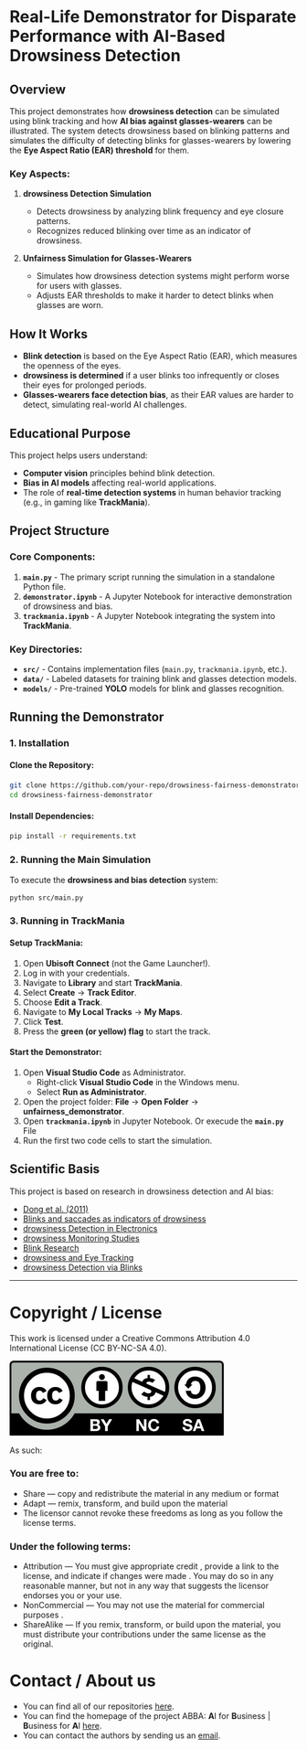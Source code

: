 # Real-Life Demonstrator for Disparate Performance with AI-Based Drowsiness Detection

## Overview

This project demonstrates how **drowsiness detection** can be simulated using blink tracking and how **AI bias against glasses-wearers** can be illustrated. The system detects drowsiness based on blinking patterns and simulates the difficulty of detecting blinks for glasses-wearers by lowering the **Eye Aspect Ratio (EAR) threshold** for them.

### Key Aspects:
1. **drowsiness Detection Simulation**
   - Detects drowsiness by analyzing blink frequency and eye closure patterns.
   - Recognizes reduced blinking over time as an indicator of drowsiness.

2. **Unfairness Simulation for Glasses-Wearers**
   - Simulates how drowsiness detection systems might perform worse for users with glasses.
   - Adjusts EAR thresholds to make it harder to detect blinks when glasses are worn.

## How It Works
- **Blink detection** is based on the Eye Aspect Ratio (EAR), which measures the openness of the eyes.
- **drowsiness is determined** if a user blinks too infrequently or closes their eyes for prolonged periods.
- **Glasses-wearers face detection bias**, as their EAR values are harder to detect, simulating real-world AI challenges.

## Educational Purpose
This project helps users understand:
- **Computer vision** principles behind blink detection.
- **Bias in AI models** affecting real-world applications.
- The role of **real-time detection systems** in human behavior tracking (e.g., in gaming like **TrackMania**).

## Project Structure

### Core Components:
1. **`main.py`** - The primary script running the simulation in a standalone Python file.
2. **`demonstrator.ipynb`** - A Jupyter Notebook for interactive demonstration of drowsiness and bias.
3. **`trackmania.ipynb`** - A Jupyter Notebook integrating the system into **TrackMania**.

### Key Directories:
- **`src/`** - Contains implementation files (`main.py`, `trackmania.ipynb`, etc.).
- **`data/`** - Labeled datasets for training blink and glasses detection models.
- **`models/`** - Pre-trained **YOLO** models for blink and glasses recognition.

## Running the Demonstrator

### 1. Installation
#### Clone the Repository:
```bash
git clone https://github.com/your-repo/drowsiness-fairness-demonstrator.git
cd drowsiness-fairness-demonstrator
```
#### Install Dependencies:
```bash
pip install -r requirements.txt
```

### 2. Running the Main Simulation
To execute the **drowsiness and bias detection** system:
```bash
python src/main.py
```

### 3. Running in TrackMania
#### Setup TrackMania:
1. Open **Ubisoft Connect** (not the Game Launcher!).
2. Log in with your credentials.
3. Navigate to **Library** and start **TrackMania**.
4. Select **Create** → **Track Editor**.
5. Choose **Edit a Track**.
6. Navigate to **My Local Tracks** → **My Maps**.
7. Click **Test**.
8. Press the **green (or yellow) flag** to start the track.

#### Start the Demonstrator:
1. Open **Visual Studio Code** as Administrator.
   - Right-click **Visual Studio Code** in the Windows menu.
   - Select **Run as Administrator**.
2. Open the project folder: **File** → **Open Folder** → **unfairness_demonstrator**.
3. Open **`trackmania.ipynb`** in Jupyter Notebook. Or execude the **`main.py`** File
4. Run the first two code cells to start the simulation.

## Scientific Basis
This project is based on research in drowsiness detection and AI bias:
- [Dong et al. (2011)](https://web.archive.org/web/20170808091400id_/http:/cvrr.ucsd.edu/ece285/Spring2014/papers/Dong_TITS2011.pdf)
- [Blinks and saccades as indicators of drowsiness](https://www.researchgate.net/publication/5287545_Blinks_and_saccades_as_indicators_of_drowsiness_in_sleepiness_warnings_Looking_tired/link/02e7e536f97a6a8387000000/download?_tp=eyJjb250ZXh0Ijp7ImZpcnN0UGFnZSI6InB1YmxpY2F0aW9uIiwicGFnZSI6InB1YmxpY2F0aW9uIn19)
- [drowsiness Detection in Electronics](https://www.mdpi.com/2079-9292/11/19/3183#B17-electronics-11-03183)
- [drowsiness Monitoring Studies](https://peerj.com/articles/cs-943/)
- [Blink Research](https://www.blinkingmatters.com/research)
- [drowsiness and Eye Tracking](https://www.sciencedirect.com/science/article/pii/S1077314216300054#sec0009)
- [drowsiness Detection via Blinks](https://www.mdpi.com/2076-3417/11/18/8441)

---

# Copyright / License
This work is licensed under a Creative Commons Attribution 4.0 International License (CC BY-NC-SA 4.0).

![](CC-BY-NC-SA.jpg)
 
As such:

### You are free to:
* Share — copy and redistribute the material in any medium or format
* Adapt — remix, transform, and build upon the material
* The licensor cannot revoke these freedoms as long as you follow the license terms.

### Under the following terms:
* Attribution — You must give appropriate credit , provide a link to the license, and indicate if changes were made . You may do so in any reasonable manner, but not in any way that suggests the licensor endorses you or your use.
* NonCommercial — You may not use the material for commercial purposes .
* ShareAlike — If you remix, transform, or build upon the material, you must distribute your contributions under the same license as the original.

# Contact / About us
* You can find all of our repositories [here](https://github.com/orgs/AI-for-Business/repositories).
* You can find the homepage of the project ABBA: **A**I for **B**usiness | **B**usiness for **A**I
[here](https://abba-project.de/).
* You can contact the authors by sending us an [email](mailto:abba-services@fim-rc.de).

